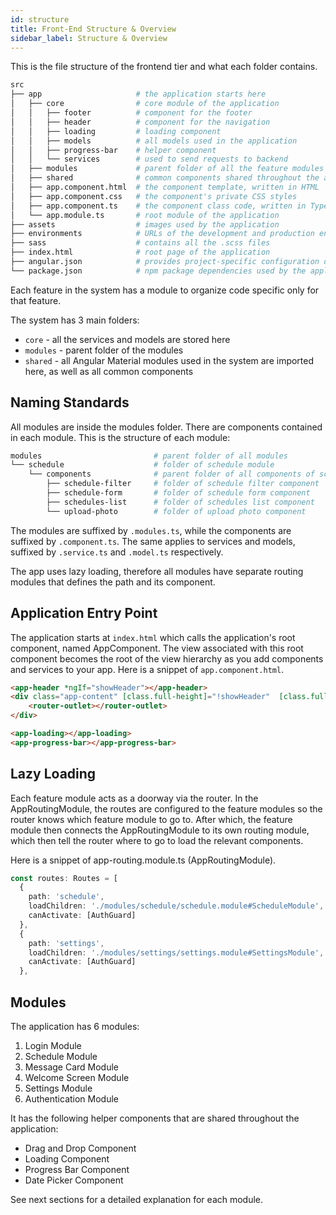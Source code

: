 ```yaml
---
id: structure
title: Front-End Structure & Overview
sidebar_label: Structure & Overview
---
```


This is the file structure of the frontend tier and what each folder contains.

```bash
src
├── app                     # the application starts here
│   ├── core                # core module of the application
│   │   ├── footer          # component for the footer
│   │   ├── header          # component for the navigation
│   │   ├── loading         # loading component
│   │   ├── models          # all models used in the application
│   │   ├── progress-bar    # helper component
│   │   └── services        # used to send requests to backend
│   ├── modules             # parent folder of all the feature modules
│   ├── shared              # common components shared throughout the application 
│   ├── app.component.html  # the component template, written in HTML
│   ├── app.component.css   # the component's private CSS styles
│   ├── app.component.ts    # the component class code, written in TypeScript
│   └── app.module.ts       # root module of the application
├── assets                  # images used by the application
├── environments            # URLs of the development and production environments
├── sass                    # contains all the .scss files
├── index.html              # root page of the application
├── angular.json            # provides project-specific configuration defaults
└── package.json            # npm package dependencies used by the application
```

Each feature in the system has a module to organize code specific only for that feature.

The system has 3 main folders:
- `core` - all the services and models are stored here
- `modules` - parent folder of the modules
- `shared` - all Angular Material modules used in the system are imported here, as well as all common components

## Naming Standards

All modules are inside the modules folder. There are components contained in each module. This is the structure of each module:

```bash
modules                         # parent folder of all modules
└── schedule                    # folder of schedule module
    └── components              # parent folder of all components of schedule module
        ├── schedule-filter     # folder of schedule filter component
        ├── schedule-form       # folder of schedule form component
        ├── schedules-list      # folder of schedules list component
        └── upload-photo        # folder of upload photo component
```

The modules are suffixed by `.modules.ts`, while the components are suffixed by `.component.ts`. The same applies to services and models, suffixed by `.service.ts` and `.model.ts` respectively.

The app uses lazy loading, therefore all modules have separate routing modules that defines the path and its component.

## Application Entry Point

The application starts at `index.html` which calls the application's root component, named AppComponent. The view associated with this root component becomes the root of the view hierarchy as you add components and services to your app. Here is a snippet of `app.component.html`.

```html
<app-header *ngIf="showHeader"></app-header>
<div class="app-content" [class.full-height]="!showHeader"  [class.full-width]="!showHeader">
    <router-outlet></router-outlet>
</div>

<app-loading></app-loading>
<app-progress-bar></app-progress-bar>
```

## Lazy Loading

Each feature module acts as a doorway via the router. In the AppRoutingModule, the routes are configured to the feature modules so the router knows which feature module to go to. After which, the feature module then connects the AppRoutingModule to its own routing module, which then tell the router where to go to load the relevant components.

Here is a snippet of app-routing.module.ts (AppRoutingModule).
```ts 
const routes: Routes = [
  {
    path: 'schedule',
    loadChildren: './modules/schedule/schedule.module#ScheduleModule',
    canActivate: [AuthGuard]
  },
  {
    path: 'settings',
    loadChildren: './modules/settings/settings.module#SettingsModule',
    canActivate: [AuthGuard]
  },
```



## Modules

The application has 6 modules:

1. Login Module
2. Schedule Module
3. Message Card Module
4. Welcome Screen Module
5. Settings Module
6. Authentication Module

It has the following helper components that are shared throughout the application:
- Drag and Drop Component
- Loading Component
- Progress Bar Component
- Date Picker Component

See next sections for a detailed explanation for each module.